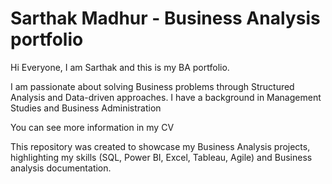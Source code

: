 # Sarthak Madhur - Business Analysis portfolio
Hi Everyone, I am Sarthak and this is my BA portfolio.

I am passionate about solving Business problems through Structured Analysis and Data-driven approaches.
I have a background in Management Studies and Business Administration

You can see more information in my CV

This repository was created to showcase my Business Analysis projects, highlighting my skills (SQL, Power BI, Excel, Tableau, Agile) and Business analysis documentation.
